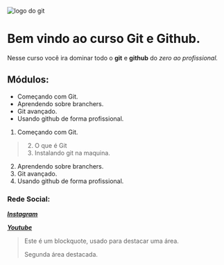 ![logo do git ](https://cdn.iconscout.com/icon/free/png-256/git-225996.png)

# Bem vindo ao curso Git e Github. 
Nesse curso você ira dominar todo o **git** e **github** do _zero ao profissional._

## Módulos:
* Começando com Git. 
* Aprendendo sobre branchers.
* Git avançado. 
* Usando github de forma profissional.


1. Começando com Git.
> 2. O que é Git 
> 3. Instalando git na maquina.    
2. Aprendendo sobre branchers.
3. Git avançado. 
4. Usando github de forma profissional.


### Rede Social:
[**_Instagram_**](https://www.instagram.com)

[**_Youtube_**](https://www.youtube.com)

>Este é um blockquote, usado para destacar uma área.
>
> Segunda área destacada. 
